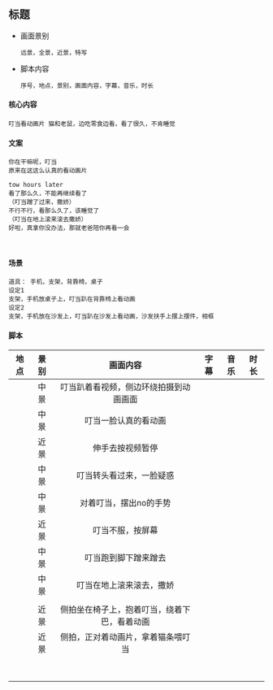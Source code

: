 ## 标题

- 画面景别
  
  ```
  远景，全景，近景，特写
  ```
  
- 脚本内容
  
  ```
  序号，地点，景别，画面内容，字幕，音乐，时长
  ```

#### 核心内容

	叮当看动画片 猫和老鼠，边吃零食边看，看了很久，不肯睡觉

#### 文案

	你在干嘛呢，叮当
	原来在这这么认真的看动画片
	
	tow hours later
	看了那么久，不能再继续看了
	（叮当蹭了过来，撒娇）
	不行不行，看那么久了，该睡觉了
	（叮当在地上滚来滚去撒娇）
	好啦，真拿你没办法，那就老爸陪你再看一会


​	

#### 场景

```
道具： 手机，支架，背靠椅，桌子
设定1
支架，手机放桌子上，叮当趴在背靠椅上看动画
设定2
支架，手机放在沙发上，叮当趴在沙发上看动画，沙发扶手上摆上摆件，相框

```

#### 脚本

| 地点 | 景别 |                   画面内容                   | 字幕 | 音乐 | 时长 |
| :--: | :--: | :------------------------------------------: | :--: | :--: | :--: |
|      | 中景 |    叮当趴着看视频，侧边环绕拍摄到动画画面    |      |      |      |
|      | 中景 |             叮当一脸认真的看动画             |      |      |      |
|      | 近景 |               伸手去按视频暂停               |      |      |      |
|      | 中景 |           叮当转头看过来，一脸疑惑           |      |      |      |
|      | 中景 |            对着叮当，摆出no的手势            |      |      |      |
|      | 近景 |               叮当不服，按屏幕               |      |      |      |
|      | 中景 |             叮当跑到脚下蹭来蹭去             |      |      |      |
|      | 中景 |           叮当在地上滚来滚去，撒娇           |      |      |      |
|      |      |                                              |      |      |      |
|      | 近景 | 侧拍坐在椅子上，抱着叮当，绕着下巴，看着动画 |      |      |      |
|      | 近景 |      侧拍，正对着动画片，拿着猫条喂叮当      |      |      |      |
|      |      |                                              |      |      |      |
|      |      |                                              |      |      |      |
|      |      |                                              |      |      |      |
|      |      |                                              |      |      |      |
|      |      |                                              |      |      |      |
|      |      |                                              |      |      |      |
|      |      |                                              |      |      |      |
|      |      |                                              |      |      |      |

